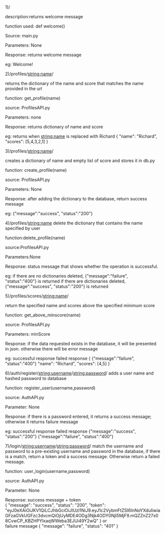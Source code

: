 1)/

description:returns welcome message

function used: def welcome()

Source: main.py

Parameters: None

Response: returns welcome message

eg: Welcome!




2)/profiles/<string:name>/

returns the dictionary of the name and score that matches the name provided in the url

function: get_profile(name)

source: ProfilesAPI.py

Parameters: none

Response: returns dictionary of name and score

eg: returns when <string:name> is replaced with Richard
{
  "name": "Richard", 
  "scores": [5,4,3,2,1]
}




3)/profiles/<string:name>/

creates a dictionary of name and empty list of score and stores it in db.py

function: create_profile(name)

source: ProfilesAPI.py

Parameters: None

Response: after adding the dictionary to the database, return success message

eg: {"message":"success", "status":"200"}




4)/profiles/<string:name>
delete the dictionary that contains the name specified by user

function:delete_profile(name)

source:ProfilesAPI.py

Parameters:None

Response: status message that shows whether the operation is successful.

eg: if there are no dictionaries deleted, {"message":"failure", "status":"400"} is returned
    if there are dictionaries deleted, {"message":"success", "status":"200"} is returned



5)/profiles/scores/<string:name>/

return the specified name and scores above the specified minimum score

function: get_above_minscore(name)

source: ProfilesAPI.py

Parameters: minScore

Response: if the data requested exists in the database, it will be presented in json. otherwise there will be error message

eg: successful response             failed response
{                                   {"message":"failure", "status":"400"}
  "name": "Richard", 
  "scores": [4,5]
}



6)/auth/register/<string:username>/<string:password>/
adds a user name and hashed password to database

function: register_user(username,password)

source: AuthAPI.py

Parameter: None

Response: if there is a password entered, it returns a success message; otherwise it returns failure message

eg: successful response                     failed response
{"message":"success", "status":"200"}       {"message":"failure", "status":"400"}

7)/login/<string:username>/<string:password>/
match the username and password to a pre-existing username and password in the database, if there is a match, return a token and a success message. Otherwise return a failed message.

function: user_login(username,password)

source: AuthAPI.py

Parameter: None

Response: success message + token         
{
  "message": "success", 
  "status": "200", 
  "token": "eyJ0eXAiOiJKV1QiLCJhbGciOiJIUzI1NiJ9.eyJ1c2VybmFtZSI6InNoYXduIiwiaGFzaGVkUGFzc3dvcmQiOjUyMDE4ODg3Njk4ODY0NjI5MjF9.mQZZnZ27x08CvwCP_KBZHPYlxaqWWeba3EJUi49Y2wQ"
}
  or              
  failure message
  {
  "message": "failure", 
  "status": "401"
}



